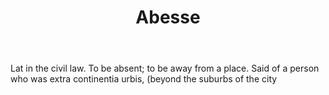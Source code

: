 ---
title: Abesse
permalink: "/definitions/abesse.html"
body: Lat in the civil law. To be absent; to be away from a place. Said of a person
  who was extra continentia urbis, (beyond the suburbs of the city
published_at: '2018-07-07'
layout: post
---